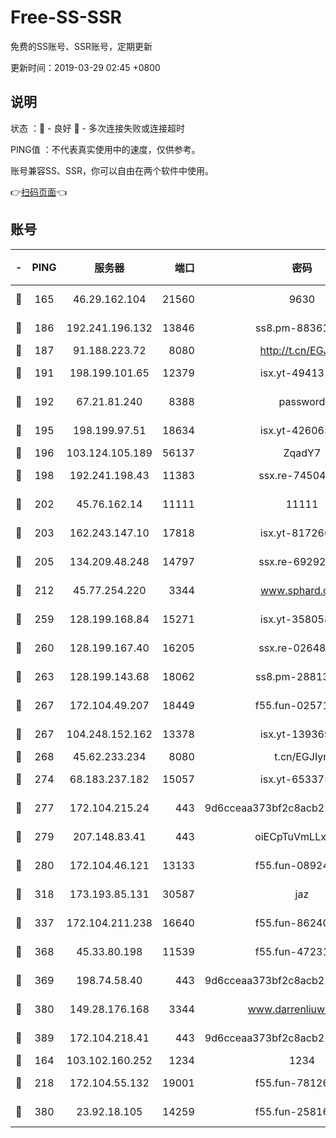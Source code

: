 # Free-SS-SSR

免费的SS账号、SSR账号，定期更新

更新时间：2019-03-29 02:45 +0800

## 说明

状态     ：🙂 - 良好 🙁 - 多次连接失败或连接超时

PING值   ：不代表真实使用中的速度，仅供参考。

账号兼容SS、SSR，你可以自由在两个软件中使用。

👉[扫码页面](https://liesauer.github.io/Free-SS-SSR/)👈

## 账号

|-|PING|服务器|端口|密码|加密方式|区域|
|:----:|:----:|:-----:|-----:|:----:|:----:|:----:|
|🙂|165|46.29.162.104|21560|9630|aes-128-ctr|RU|
|🙂|186|192.241.196.132|13846|ss8.pm-88361455|aes-256-cfb|US|
|🙂|187|91.188.223.72|8080|http://t.cn/EGJIyrl|rc4-md5|RU|
|🙂|191|198.199.101.65|12379|isx.yt-49413164|aes-256-cfb|US|
|🙂|192|67.21.81.240|8388|password|aes-256-cfb|US|
|🙂|195|198.199.97.51|18634|isx.yt-42606522|aes-256-cfb|US|
|🙂|196|103.124.105.189|56137|ZqadY7|chacha20|US|
|🙂|198|192.241.198.43|11383|ssx.re-74504347|aes-256-cfb|US|
|🙂|202|45.76.162.14|11111|11111|aes-256-cfb|SG|
|🙂|203|162.243.147.10|17818|isx.yt-81726610|aes-256-cfb|US|
|🙂|205|134.209.48.248|14797|ssx.re-69292287|aes-256-cfb|US|
|🙂|212|45.77.254.220|3344|www.sphard.com|aes-256-cfb|SG|
|🙂|259|128.199.168.84|15271|isx.yt-35805853|aes-256-cfb|SG|
|🙂|260|128.199.167.40|16205|ssx.re-02648132|aes-256-cfb|SG|
|🙂|263|128.199.143.68|18062|ss8.pm-28813046|aes-256-cfb|SG|
|🙂|267|172.104.49.207|18449|f55.fun-02571373|aes-256-cfb|SG|
|🙂|267|104.248.152.162|13378|isx.yt-13936918|aes-256-cfb|SG|
|🙂|268|45.62.233.234|8080|t.cn/EGJIyrl|rc4-md5|CA|
|🙂|274|68.183.237.182|15057|isx.yt-65337564|aes-256-cfb|SG|
|🙂|277|172.104.215.24|443|9d6cceaa373bf2c8acb22e60b6a58be6|aes-256-cfb|US|
|🙂|279|207.148.83.41|443|oiECpTuVmLLxk4Ts|aes-256-cfb|AU|
|🙂|280|172.104.46.121|13133|f55.fun-08924883|aes-256-cfb|SG|
|🙂|318|173.193.85.131|30587|jaz|aes-256-cfb|US|
|🙂|337|172.104.211.238|16640|f55.fun-86240791|aes-256-cfb|US|
|🙂|368|45.33.80.198|11539|f55.fun-47231627|aes-256-cfb|US|
|🙂|369|198.74.58.40|443|9d6cceaa373bf2c8acb22e60b6a58be6|aes-256-cfb|US|
|🙂|380|149.28.176.168|3344|www.darrenliuwei.com|aes-256-cfb|AU|
|🙂|389|172.104.218.41|443|9d6cceaa373bf2c8acb22e60b6a58be6|aes-256-cfb|US|
|🙂|164|103.102.160.252|1234|1234|rc4-md5|JP|
|🙂|218|172.104.55.132|19001|f55.fun-78126963|aes-256-cfb|SG|
|🙂|380|23.92.18.105|14259|f55.fun-25816002|aes-256-cfb|US|
